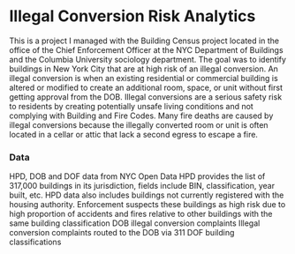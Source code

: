 # Illegal Conversion Risk Analytics

This is a project I managed with the Building Census project located in the office of the Chief Enforcement Officer at the NYC Department of Buildings and the Columbia University sociology department. The goal was to identify buildings in New York City that are at high risk of an illegal conversion. An illegal conversion is when an existing residential or commercial building is altered or modified to create an additional room, space, or unit without first getting approval from the DOB. Illegal conversions are a serious safety risk to residents by creating potentially unsafe living conditions and not complying with Building and Fire Codes. Many fire deaths are caused by illegal conversions because the illegally converted room or unit is often located in a cellar or attic that lack a second egress to escape a fire.

### Data
HPD, DOB and DOF data from NYC Open Data
HPD provides the list of 317,000 buildings in its jurisdiction, fields include BIN, classification, year built, etc.
HPD data also includes buildings not currently registered with the housing authority. 
Enforcement suspects these buildings as high risk due to high proportion of accidents and fires relative to other buildings with the same building classification
DOB illegal conversion complaints
Illegal conversion complaints routed to the DOB via 311
DOF building classifications


